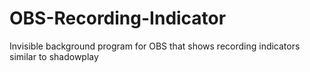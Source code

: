 # OBS-Recording-Indicator
Invisible background program for OBS that shows recording indicators similar to shadowplay